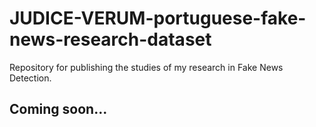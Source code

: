 # JUDICE-VERUM-portuguese-fake-news-research-dataset
Repository for publishing the studies of my research in Fake News Detection.

## Coming soon...
